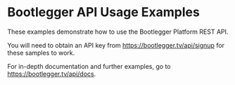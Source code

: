 # Bootlegger API Usage Examples

These examples demonstrate how to use the Bootlegger Platform REST API.

You will need to obtain an API key from https://bootlegger.tv/api/signup for these samples to work.

For in-depth documentation and further examples, go to https://bootlegger.tv/api/docs.
